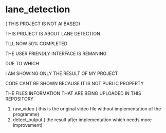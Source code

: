 # lane_detection
( THIS PROJECT IS NOT AI BASED)

THIS PROJECT IS ABOUT LANE DETECTION

TILL NOW 50% COMPLETED 

THE USER FRIENDLY INTERFACE IS REMANING

DUE TO WHICH

I AM SHOWING ONLY THE RESULT OF MY PROJECT

CODE CANT BE SHOWN 
BECAUSE IT IS NOT PUBLIC PROPERTY

THE FILES INFORMATION THAT ARE BEING UPLOADED IN THIS REPOSITORY

1. raw_video ( this is the original video file without implementation of the programme)
2. detect_output ( the result after implementation which needs more improvement)

